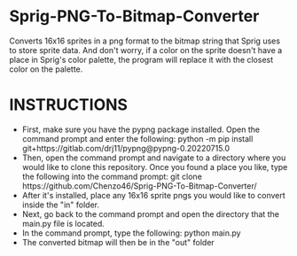 # Sprig-PNG-To-Bitmap-Converter
 Converts 16x16 sprites in a png format to the bitmap string that Sprig uses to store sprite data. And don't worry, if a color on the sprite doesn't have a place in Sprig's color palette, the program will replace it with the closest color on the palette.

 <h1>INSTRUCTIONS</h1>
 <ul>
  <li> First, make sure you have the pypng package installed. Open the command prompt and enter the following: python -m pip install git+https://gitlab.com/drj11/pypng@pypng-0.20220715.0 </li>
  <li> Then, open the command prompt and navigate to a directory where you would like to clone this repository. Once you found a place you like, type the following into the command prompt: git clone https://github.com/Chenzo46/Sprig-PNG-To-Bitmap-Converter/</li>
  <li> After it's installed, place any 16x16 sprite pngs you would like to convert inside the "in" folder. </li>
  <li> Next, go back to the command prompt and open the directory that the main.py file is located. </li>
  <li> In the command prompt, type the following: python main.py </li>
  <li> The converted bitmap will then be in the "out" folder</li>
 </ul>
